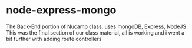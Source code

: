 # node-express-mongo
The Back-End portion of Nucamp class, uses mongoDB, Express, NodeJS
This was the final section of our class material, all is working and i went a bit further with adding route controllers
